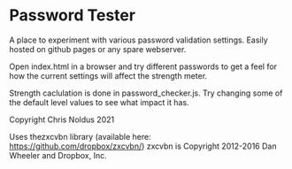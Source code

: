 # Password Tester
A place to experiment with various password validation settings. Easily hosted on github pages or any spare webserver. 

Open index.html in a browser and try different passwords to get a feel for how the current settings will affect the strength meter.

Strength caclulation is done in password_checker.js. Try changing some of the default level values to see what impact it has.

Copyright Chris Noldus 2021

Uses thezxcvbn library (available here: https://github.com/dropbox/zxcvbn/) zxcvbn is Copyright 2012-2016 Dan Wheeler and Dropbox, Inc.